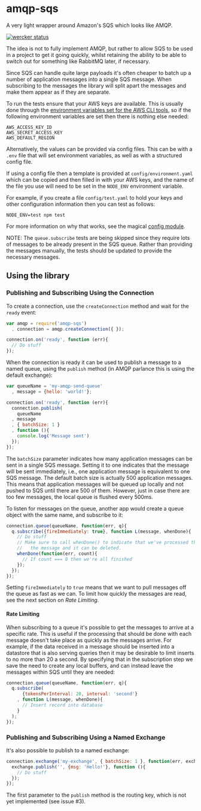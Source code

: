 amqp-sqs
========

A very light wrapper around Amazon's SQS which looks like AMQP.

[![wercker status](https://app.wercker.com/status/84d8fa255b376416e9eac46fd2e6c025/m/master "wercker status")](https://app.wercker.com/project/bykey/84d8fa255b376416e9eac46fd2e6c025)

The idea is not to fully implement AMQP, but rather to allow SQS to be used in a project to get it going quickly, whilst retaining the ability to be able to switch out for something like RabbitMQ later, if necessary.

Since SQS can handle quite large payloads it's often cheaper to batch up a number of application messages into a single SQS message. When subscribing to the messages the library will split apart the messages and make them appear as if they are separate.

To run the tests ensure that your AWS keys are available. This is usually done through the [environment variables set for the AWS CLI tools](http://docs.aws.amazon.com/cli/latest/userguide/cli-chap-getting-started.html#cli-environment), so if the following environment variables are set then there is nothing else needed:

```
AWS_ACCESS_KEY_ID
AWS_SECRET_ACCESS_KEY
AWS_DEFAULT_REGION
```

Alternatively, the values can be provided via config files. This can be with a `.env` file that will set environment variables, as well as with a structured config file.

If using a config file then a template is provided at `config/environment.yaml` which can be copied and then filled in with your AWS keys, and the name of the file you use will need to be set in the `NODE_ENV` environment variable.

For example, if you create a file `config/test.yaml` to hold your keys and other configuration information then you can test as follows:

```shell
NODE_ENV=test npm test
```

For more information on why that works, see the magical [config module](https://npmjs.org/package/config).

NOTE: The `queue.subscribe` tests are being skipped since they require lots of messages to be already present in the SQS queue. Rather than providing the messages manually, the tests should be updated to provide the necessary messages.

## Using the library

### Publishing and Subscribing Using the Connection

To create a connection, use the `createConnection` method and wait for the `ready` event:

```javascript
var amqp = require('amqp-sqs')
  , connection = amqp.createConnection({ });

connection.on('ready', function (err){
  // Do stuff
});
```

When the connection is ready it can be used to publish a message to a named queue, using the `publish` method (in AMQP parlance this is using the default exchange):

```javascript
var queueName = 'my-amqp-send-queue'
  , message = {hello: 'world!'};

connection.on('ready', function (err){
  connection.publish(
    queueName
  , message
  , { batchSize: 1 }
  , function (){
    console.log('Message sent')
  });
});
```

The `batchSize` parameter indicates how many application messages can be sent in a single SQS message. Setting it to one indicates that the message will be sent immediately, i.e., one application message is equivalent to one SQS message. The default batch size is actually 500 application messages. This means that application messages will be queued up locally and not pushed to SQS until there are 500 of them. However, just in case there are too few messages, the local queue is flushed every 500ms.

To listen for messages on the queue, another app would create a queue object with the same name, and subscribe to it:

```javascript
connection.queue(queueName, function(err, q){
  q.subscribe({fireImmediately: true}, function L(message, whenDone){
    // Do stuff
    // Make sure to call whenDone() to indicate that we've processed the
    //   the message and it can be deleted.
    whenDone(function(err, count){
      // If count === 0 then we're all finished
    });
  });
});
```

Setting `fireImmediately` to `true` means that we want to pull messages off the queue as fast as we can. To limit how quickly the messages are read, see the next section on _Rate Limiting_.

#### Rate Limiting

When subscribing to a queue it's possible to get the messages to arrive at a specific rate. This is useful if the processing that should be done with each message doesn't take place as quickly as the messages arrive. For example, if the data received in a message should be inserted into a datastore that is also serving queries then it may be desirable to limit inserts to no more than 20 a second. By specifying that in the subscription step we save the need to create any local buffers, and can instead leave the messages within SQS until they are needed:

```javascript
connection.queue(queueName, function(err, q){
  q.subscribe(
      {tokensPerInterval: 20, interval: 'second'}
    , function L(message, whenDone){
      // Insert record into database
    }
  );
});
```

### Publishing and Subscribing Using a Named Exchange

It's also possible to publish to a named exchange:

```javascript
connection.exchange('my-exchange', { batchSize: 1 }, function(err, exchange){
  exchange.publish('', {msg: 'Hello!'}, function (){
    // Do stuff
  });
});
```

The first parameter to the `publish` method is the routing key, which is not yet implemented (see issue #3).

